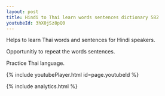 ```yaml
---
layout: post
title: Hindi to Thai learn words sentences dictionary 582 
youtubeId: 3hX0jSz8pQ0
---
```

 
 
Helps to learn Thai words and sentences for Hindi speakers.

Opportunitiy to repeat the words sentences. 

Practice Thai language. 
 
{% include youtubePlayer.html id=page.youtubeId %}
 
 
{% include analytics.html %}